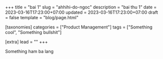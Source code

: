 +++
title = "bai 1"
slug = "ahhihi-do-ngoc"
description = "bai thu 1"
date = 2023-03-16T17:23:00+07:00
updated = 2023-03-16T17:23:00+07:00
draft = false
template = "blog/page.html"

[taxonomies]
categories = ["Product Management"]
tags = ["Something cool", "Something bullshit"]

[extra]
lead = ""
+++

Something ham ba lang
